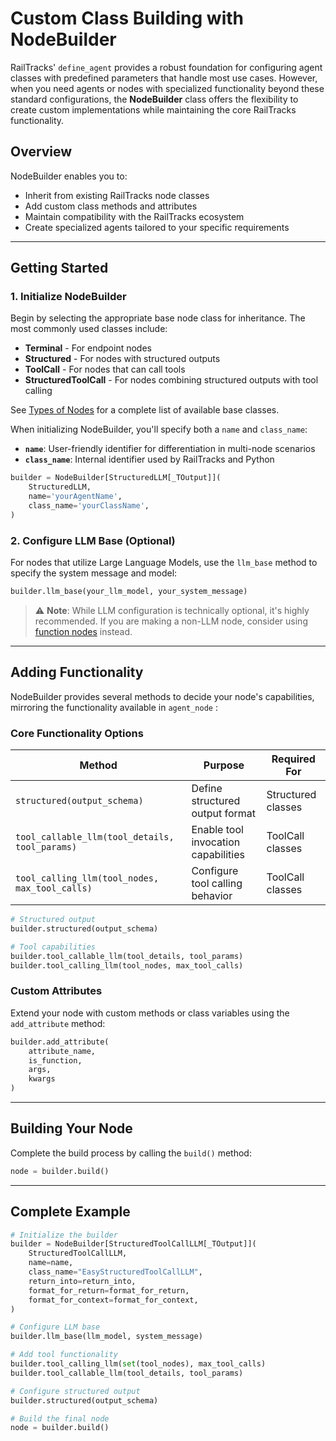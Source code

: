 # Custom Class Building with NodeBuilder

RailTracks' `define_agent` provides a robust foundation for configuring agent classes with predefined parameters that handle most use cases. However, when you need agents or nodes with specialized functionality beyond these standard configurations, the **NodeBuilder** class offers the flexibility to create custom implementations while maintaining the core RailTracks functionality.

## Overview

NodeBuilder enables you to:
- Inherit from existing RailTracks node classes
- Add custom class methods and attributes
- Maintain compatibility with the RailTracks ecosystem
- Create specialized agents tailored to your specific requirements

---

## Getting Started

### 1. Initialize NodeBuilder

Begin by selecting the appropriate base node class for inheritance. The most commonly used classes include:

- **Terminal** - For endpoint nodes
- **Structured** - For nodes with structured outputs
- **ToolCall** - For nodes that can call tools
- **StructuredToolCall** - For nodes combining structured outputs with tool calling

See [Types of Nodes](LINK_HERE) for a complete list of available base classes.

When initializing NodeBuilder, you'll specify both a `name` and `class_name`:
- **`name`**: User-friendly identifier for differentiation in multi-node scenarios
- **`class_name`**: Internal identifier used by RailTracks and Python

```python
builder = NodeBuilder[StructuredLLM[_TOutput]](
    StructuredLLM,
    name='yourAgentName',
    class_name='yourClassName',
)
```

### 2. Configure LLM Base (Optional)

For nodes that utilize Large Language Models, use the `llm_base` method to specify the system message and model:

```python
builder.llm_base(your_llm_model, your_system_message)
```

> ⚠️ **Note**: While LLM configuration is technically optional, it's highly recommended. If you are making a non-LLM node, consider using [function nodes](LINK_HERE) instead.

---

## Adding Functionality

NodeBuilder provides several methods to decide your node's capabilities, mirroring the functionality available in `agent_node` :

### Core Functionality Options

| Method | Purpose | Required For |
|--------|---------|--------------|
| `structured(output_schema)` | Define structured output format | Structured classes |
| `tool_callable_llm(tool_details, tool_params)` | Enable tool invocation capabilities | ToolCall classes |
| `tool_calling_llm(tool_nodes, max_tool_calls)` | Configure tool calling behavior | ToolCall classes |

```python
# Structured output
builder.structured(output_schema)

# Tool capabilities
builder.tool_callable_llm(tool_details, tool_params)
builder.tool_calling_llm(tool_nodes, max_tool_calls)
```

### Custom Attributes

Extend your node with custom methods or class variables using the `add_attribute` method:

```python
builder.add_attribute(
    attribute_name,
    is_function,
    args,
    kwargs
)
```

---

## Building Your Node

Complete the build process by calling the `build()` method:

```python
node = builder.build()
```

---

## Complete Example

```python
# Initialize the builder
builder = NodeBuilder[StructuredToolCallLLM[_TOutput]](
    StructuredToolCallLLM,
    name=name,
    class_name="EasyStructuredToolCallLLM",
    return_into=return_into,
    format_for_return=format_for_return,
    format_for_context=format_for_context,
)

# Configure LLM base
builder.llm_base(llm_model, system_message)

# Add tool functionality
builder.tool_calling_llm(set(tool_nodes), max_tool_calls)
builder.tool_callable_llm(tool_details, tool_params)

# Configure structured output
builder.structured(output_schema)

# Build the final node
node = builder.build()
```


